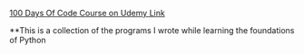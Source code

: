 <a href="https://www.udemy.com/course/100-days-of-code/">100 Days Of Code Course on Udemy Link</a>

**This is a collection of the programs I wrote while learning the foundations of Python

